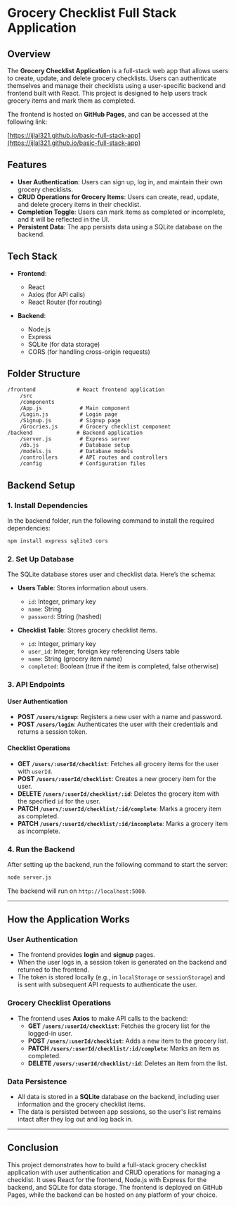 # Grocery Checklist Full Stack Application

## Overview

The **Grocery Checklist Application** is a full-stack web app that allows users to create, update, and delete grocery checklists. Users can authenticate themselves and manage their checklists using a user-specific backend and frontend built with React. This project is designed to help users track grocery items and mark them as completed.

The frontend is hosted on **GitHub Pages**, and can be accessed at the following link:

[https://ijlal321.github.io/basic-full-stack-app](https://ijlal321.github.io/basic-full-stack-app)


## Features

- **User Authentication**: Users can sign up, log in, and maintain their own grocery checklists.
- **CRUD Operations for Grocery Items**: Users can create, read, update, and delete grocery items in their checklist.
- **Completion Toggle**: Users can mark items as completed or incomplete, and it will be reflected in the UI.
- **Persistent Data**: The app persists data using a SQLite database on the backend.

## Tech Stack

- **Frontend**: 
  - React
  - Axios (for API calls)
  - React Router (for routing)

- **Backend**:
  - Node.js
  - Express
  - SQLite (for data storage)
  - CORS (for handling cross-origin requests)

## Folder Structure

```
/frontend             # React frontend application
    /src
    /components
    /App.js            # Main component
    /Login.js          # Login page
    /Signup.js         # Signup page
    /Grocries.js       # Grocery checklist component
/backend              # Backend application
    /server.js         # Express server
    /db.js             # Database setup
    /models.js         # Database models
    /controllers       # API routes and controllers
    /config            # Configuration files
```

## Backend Setup

### 1. Install Dependencies

In the backend folder, run the following command to install the required dependencies:

```bash
npm install express sqlite3 cors
```

### 2. Set Up Database

The SQLite database stores user and checklist data. Here’s the schema:

- **Users Table**: Stores information about users.
  - `id`: Integer, primary key
  - `name`: String
  - `password`: String (hashed)

- **Checklist Table**: Stores grocery checklist items.
  - `id`: Integer, primary key
  - `user_id`: Integer, foreign key referencing Users table
  - `name`: String (grocery item name)
  - `completed`: Boolean (true if the item is completed, false otherwise)

### 3. API Endpoints

#### User Authentication
- **POST `/users/signup`**: Registers a new user with a name and password.
- **POST `/users/login`**: Authenticates the user with their credentials and returns a session token.

#### Checklist Operations
- **GET `/users/:userId/checklist`**: Fetches all grocery items for the user with `userId`.
- **POST `/users/:userId/checklist`**: Creates a new grocery item for the user.
- **DELETE `/users/:userId/checklist/:id`**: Deletes the grocery item with the specified `id` for the user.
- **PATCH `/users/:userId/checklist/:id/complete`**: Marks a grocery item as completed.
- **PATCH `/users/:userId/checklist/:id/incomplete`**: Marks a grocery item as incomplete.

### 4. Run the Backend

After setting up the backend, run the following command to start the server:

```bash
node server.js
```

The backend will run on `http://localhost:5000`.

---

## How the Application Works

### User Authentication

- The frontend provides **login** and **signup** pages.
- When the user logs in, a session token is generated on the backend and returned to the frontend.
- The token is stored locally (e.g., in `localStorage` or `sessionStorage`) and is sent with subsequent API requests to authenticate the user.

### Grocery Checklist Operations

- The frontend uses **Axios** to make API calls to the backend:
  - **GET `/users/:userId/checklist`**: Fetches the grocery list for the logged-in user.
  - **POST `/users/:userId/checklist`**: Adds a new item to the grocery list.
  - **PATCH `/users/:userId/checklist/:id/complete`**: Marks an item as completed.
  - **DELETE `/users/:userId/checklist/:id`**: Deletes an item from the list.

### Data Persistence

- All data is stored in a **SQLite** database on the backend, including user information and the grocery checklist items.
- The data is persisted between app sessions, so the user's list remains intact after they log out and log back in.

---

## Conclusion

This project demonstrates how to build a full-stack grocery checklist application with user authentication and CRUD operations for managing a checklist. It uses React for the frontend, Node.js with Express for the backend, and SQLite for data storage. The frontend is deployed on GitHub Pages, while the backend can be hosted on any platform of your choice.
